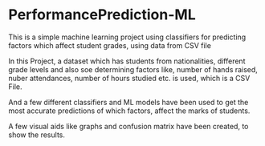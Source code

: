# PerformancePrediction-ML
This is a simple machine learning project using classifiers for predicting factors which affect student grades, using data from CSV file

In this Project, a dataset which has students from nationalities, different grade levels and also soe determining factors like, number of hands raised, nuber attendances, number of hours studied etc. is used, which is a CSV File.

And a few different classifiers and ML models have been used to get the most accurate predictions of which factors, affect the marks of students.

A few visual aids like graphs and confusion matrix have been created, to show the results.
